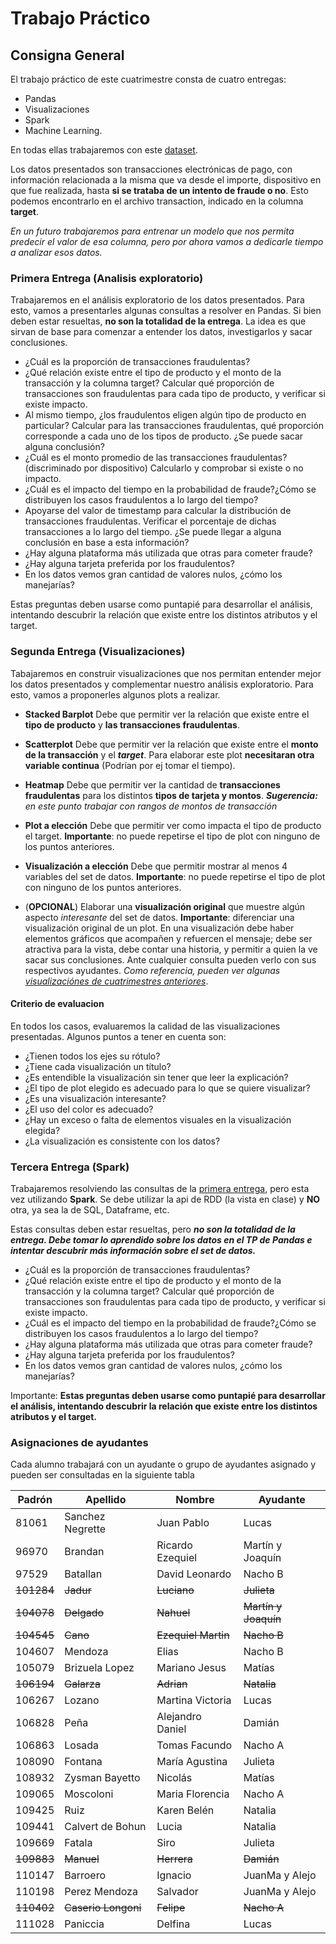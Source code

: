 # Trabajo Práctico 
## Consigna General

El trabajo práctico de este cuatrimestre consta de cuatro entregas: 
* Pandas
* Visualizaciones
* Spark
* Machine Learning.

En todas ellas trabajaremos con este [dataset](https://drive.google.com/drive/folders/1XID89pM_mwJyFpxkdQow6rSJcyCseGix?usp=sharing).

Los datos presentados son transacciones electrónicas de pago, 
con información relacionada a la misma que va desde el importe, 
dispositivo en que fue realizada, 
hasta **si se trataba de un intento de fraude o no**. 
Esto podemos encontrarlo en el archivo transaction, indicado en la columna **target**.

_En un futuro trabajaremos para entrenar un modelo que nos permita predecir el valor de esa columna, pero por ahora vamos a dedicarle tiempo a analizar esos datos._

### Primera Entrega (Analisis exploratorio)

Trabajaremos en el análisis exploratorio de los datos presentados. Para esto, vamos a presentarles algunas consultas a resolver en Pandas. 
Si bien deben estar resueltas, **no son la totalidad de la entrega**. La idea es que sirvan de base para comenzar a entender los datos, investigarlos y sacar conclusiones.

* ¿Cuál es la proporción de transacciones fraudulentas?
* ¿Qué relación existe entre el tipo de producto y el monto de la transacción y la columna target? Calcular qué proporción de transacciones son fraudulentas para cada tipo de producto, y verificar si existe impacto.
* Al mismo tiempo, ¿los fraudulentos eligen algún tipo de producto en particular? Calcular para las transacciones fraudulentas, qué proporción corresponde a cada uno de los tipos de producto. ¿Se puede sacar alguna conclusión?
* ¿Cuál es el monto promedio de las transacciones fraudulentas? (discriminado por dispositivo) Calcularlo y comprobar si existe o no impacto.
* ¿Cuál es el impacto del tiempo en la probabilidad de fraude?¿Cómo se distribuyen los casos fraudulentos a lo largo del tiempo?
* Apoyarse del valor de timestamp para calcular la distribución de transacciones fraudulentas. Verificar el porcentaje de dichas transacciones a lo largo del tiempo. ¿Se puede llegar a alguna conclusión en base a esta información?
* ¿Hay alguna plataforma más utilizada que otras para cometer fraude?
* ¿Hay alguna tarjeta preferida por los fraudulentos?
* En los datos vemos gran cantidad de valores nulos, ¿cómo los manejarías?

Estas preguntas deben usarse como puntapié para desarrollar el análisis, intentando descubrir la relación que existe entre los distintos atributos y el target. 

### Segunda Entrega (Visualizaciones)

Tabajaremos en construir visualizaciones que nos permitan entender mejor los datos presentados y complementar nuestro análisis exploratorio. Para esto, vamos a proponerles algunos plots a realizar.

* **Stacked Barplot** Debe que permitir ver la relación que existe entre el **tipo de producto** y **las transacciones fraudulentas**.

* **Scatterplot** Debe que permitir ver la relación que existe entre el **monto de la transacción** y el **_target_**. Para elaborar este plot **necesitaran otra variable continua** (Podrían por ej tomar el tiempo).

* **Heatmap** Debe que permitir ver la cantidad de **transacciones fraudulentas** para los distintos **tipos de tarjeta y montos**. _**Sugerencia:** en este punto trabajar con rangos de montos de transacción_

* **Plot a elección** Debe que permitir ver como impacta el tipo de producto el target. **Importante**: no puede repetirse el tipo de plot con ninguno de los puntos anteriores.

* **Visualización a elección** Debe que permitir mostrar al menos 4 variables del set de datos. **Importante**: no puede repetirse el tipo de plot con ninguno de los puntos anteriores.

* (**OPCIONAL**) Elaborar una **visualización original** que muestre algún aspecto _interesante_ del set de datos. **Importante**: diferenciar una visualización original de un plot. En una visualización debe haber elementos gráficos que acompañen y refuercen el mensaje; debe ser atractiva para la vista, debe contar una historia, y permitir a quien la ve sacar sus conclusiones. Ante cualquier consulta pueden verlo con sus respectivos ayudantes. _Como referencia, pueden ver algunas [visualizaciónes de cuatrimestres anteriores](https://organizacion-de-datos-7506-argerich.github.io/visualizaciones.html)_.

#### Criterio de evaluacion

En todos los casos, evaluaremos la calidad de las visualizaciones presentadas. Algunos puntos a tener en cuenta son:
* ¿Tienen todos los ejes su rótulo?
* ¿Tiene cada visualización un título?
* ¿Es entendible la visualización sin tener que leer la explicación?
* ¿El tipo de plot elegido es adecuado para lo que se quiere visualizar?
* ¿Es una visualización interesante?
* ¿El uso del color es adecuado?
* ¿Hay un exceso o falta de elementos visuales en la visualización elegida?
* ¿La visualización es consistente con los datos?

### Tercera Entrega (Spark)

Trabajaremos resolviendo las consultas de la [primera entrega](https://organizacion-de-datos-7506-argerich.github.io/consigna_tp_2c2024.html#primera-entrega-analisis-exploratorio), pero esta vez utilizando **Spark**. Se debe utilizar la api de RDD (la vista en clase) y **NO** otra, ya sea la de SQL, Dataframe, etc.

Estas consultas deben estar resueltas, pero _**no son la totalidad de la entrega. Debe tomar lo aprendido sobre los datos en el TP de Pandas e intentar descubrir más información sobre el set de datos.**_

* ¿Cuál es la proporción de transacciones fraudulentas?
* ¿Qué relación existe entre el tipo de producto y el monto de la transacción y la columna target? Calcular qué proporción de transacciones son fraudulentas para cada tipo de producto, y verificar si existe impacto.
* ¿Cuál es el impacto del tiempo en la probabilidad de fraude?¿Cómo se distribuyen los casos fraudulentos a lo largo del tiempo?
* ¿Hay alguna plataforma más utilizada que otras para cometer fraude?
* ¿Hay alguna tarjeta preferida por los fraudulentos?
* En los datos vemos gran cantidad de valores nulos, ¿cómo los manejarías?

Importante: **Estas preguntas deben usarse como puntapié para desarrollar el análisis, intentando descubrir la relación que existe entre los distintos atributos y el target.**

### Asignaciones de ayudantes
 
Cada alumno trabajará con un ayudante o grupo de ayudantes asignado y pueden ser consultadas en la siguiente tabla

| Padrón | Apellido         | Nombre           | Ayudante         |
| ------ | ---------------- | ---------------- | ---------------- |
| 81061  | Sanchez Negrette | Juan Pablo       | Lucas            |
| 96970  | Brandan          | Ricardo Ezequiel | Martín y Joaquín |
| 97529  | Batallan         | David Leonardo   | Nacho B          |
| ~~101284~~ | ~~Jadur~~            | ~~Luciano~~          | ~~Julieta~~          |
| ~~104078~~ | ~~Delgado~~          | ~~Nahuel~~           | ~~Martín y Joaquín~~ |
| ~~104545~~ | ~~Cano~~             | ~~Ezequiel Martin~~  | ~~Nacho B~~          |
| 104607 | Mendoza          | Elias            | Nacho B          |
| 105079 | Brizuela Lopez   | Mariano Jesus    | Matías           |
| ~~106194~~ | ~~Galarza~~          | ~~Adrian~~           | ~~Natalia~~          |
| 106267 | Lozano           | Martina Victoria | Lucas            |
| 106828 | Peña             | Alejandro Daniel | Damián           |
| 106863 | Losada           | Tomas Facundo    | Nacho A          |
| 108090 | Fontana          | María Agustina   | Julieta          |
| 108932 | Zysman Bayetto   | Nicolás          | Matías           |
| 109065 | Moscoloni        | Maria Florencia  | Nacho A          |
| 109425 | Ruiz             | Karen Belén      | Natalia          |
| 109441 | Calvert de Bohun | Lucia            | Natalia          |
| 109669 | Fatala           | Siro             | Julieta          |
| ~~109883~~ | ~~Manuel~~           | ~~Herrera~~          | ~~Damián~~           |
| 110147 | Barroero         | Ignacio          | JuanMa y Alejo   |
| 110198 | Perez Mendoza    | Salvador         | JuanMa y Alejo   |
| ~~110402~~ | ~~Caserio Longoni~~  | ~~Felipe~~           | ~~Nacho A~~          |
| 111028 | Paniccia         | Delfina          | Lucas            |
